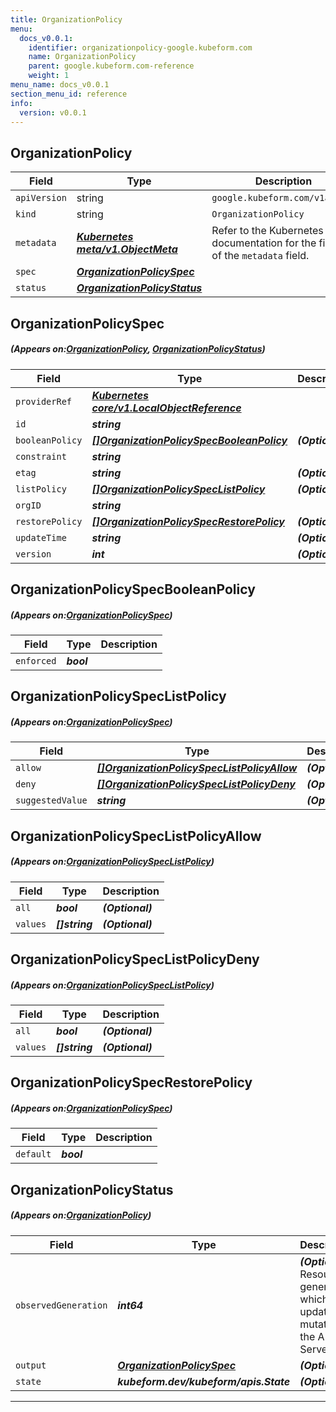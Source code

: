 ```yaml
---
title: OrganizationPolicy
menu:
  docs_v0.0.1:
    identifier: organizationpolicy-google.kubeform.com
    name: OrganizationPolicy
    parent: google.kubeform.com-reference
    weight: 1
menu_name: docs_v0.0.1
section_menu_id: reference
info:
  version: v0.0.1
---
```


## OrganizationPolicy
| Field | Type | Description |
| ------ | ----- | ----------- |
| `apiVersion` | string | `google.kubeform.com/v1alpha1` |
|    `kind` | string | `OrganizationPolicy` |
| `metadata` | ***[Kubernetes meta/v1.ObjectMeta](https://kubernetes.io/docs/reference/generated/kubernetes-api/v1.13/#objectmeta-v1-meta)***|Refer to the Kubernetes API documentation for the fields of the `metadata` field.|
| `spec` | ***[OrganizationPolicySpec](#OrganizationPolicySpec)***||
| `status` | ***[OrganizationPolicyStatus](#OrganizationPolicyStatus)***||
## OrganizationPolicySpec
##### (Appears on:[OrganizationPolicy](#OrganizationPolicy), [OrganizationPolicyStatus](#OrganizationPolicyStatus))
| Field | Type | Description |
| ------ | ----- | ----------- |
| `providerRef` | ***[Kubernetes core/v1.LocalObjectReference](https://kubernetes.io/docs/reference/generated/kubernetes-api/v1.13/#localobjectreference-v1-core)***||
| `id` | ***string***||
| `booleanPolicy` | ***[[]OrganizationPolicySpecBooleanPolicy](#OrganizationPolicySpecBooleanPolicy)***| ***(Optional)*** |
| `constraint` | ***string***||
| `etag` | ***string***| ***(Optional)*** |
| `listPolicy` | ***[[]OrganizationPolicySpecListPolicy](#OrganizationPolicySpecListPolicy)***| ***(Optional)*** |
| `orgID` | ***string***||
| `restorePolicy` | ***[[]OrganizationPolicySpecRestorePolicy](#OrganizationPolicySpecRestorePolicy)***| ***(Optional)*** |
| `updateTime` | ***string***| ***(Optional)*** |
| `version` | ***int***| ***(Optional)*** |
## OrganizationPolicySpecBooleanPolicy
##### (Appears on:[OrganizationPolicySpec](#OrganizationPolicySpec))
| Field | Type | Description |
| ------ | ----- | ----------- |
| `enforced` | ***bool***||
## OrganizationPolicySpecListPolicy
##### (Appears on:[OrganizationPolicySpec](#OrganizationPolicySpec))
| Field | Type | Description |
| ------ | ----- | ----------- |
| `allow` | ***[[]OrganizationPolicySpecListPolicyAllow](#OrganizationPolicySpecListPolicyAllow)***| ***(Optional)*** |
| `deny` | ***[[]OrganizationPolicySpecListPolicyDeny](#OrganizationPolicySpecListPolicyDeny)***| ***(Optional)*** |
| `suggestedValue` | ***string***| ***(Optional)*** |
## OrganizationPolicySpecListPolicyAllow
##### (Appears on:[OrganizationPolicySpecListPolicy](#OrganizationPolicySpecListPolicy))
| Field | Type | Description |
| ------ | ----- | ----------- |
| `all` | ***bool***| ***(Optional)*** |
| `values` | ***[]string***| ***(Optional)*** |
## OrganizationPolicySpecListPolicyDeny
##### (Appears on:[OrganizationPolicySpecListPolicy](#OrganizationPolicySpecListPolicy))
| Field | Type | Description |
| ------ | ----- | ----------- |
| `all` | ***bool***| ***(Optional)*** |
| `values` | ***[]string***| ***(Optional)*** |
## OrganizationPolicySpecRestorePolicy
##### (Appears on:[OrganizationPolicySpec](#OrganizationPolicySpec))
| Field | Type | Description |
| ------ | ----- | ----------- |
| `default` | ***bool***||
## OrganizationPolicyStatus
##### (Appears on:[OrganizationPolicy](#OrganizationPolicy))
| Field | Type | Description |
| ------ | ----- | ----------- |
| `observedGeneration` | ***int64***| ***(Optional)*** Resource generation, which is updated on mutation by the API Server.|
| `output` | ***[OrganizationPolicySpec](#OrganizationPolicySpec)***| ***(Optional)*** |
| `state` | ***kubeform.dev/kubeform/apis.State***| ***(Optional)*** |
---
